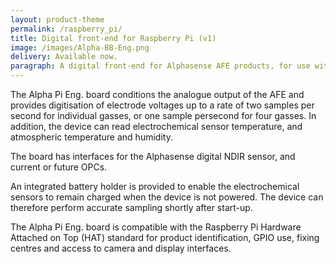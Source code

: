 ```yaml
---
layout: product-theme
permalink: /raspberry_pi/
title: Digital front-end for Raspberry Pi (v1)
image: /images/Alpha-BB-Eng.png
delivery: Available now.
paragraph: A digital front-end for Alphasense AFE products, for use with the Raspberry Pi 2 and Raspberry Pi 3 microcontrollers.
---
```



The Alpha Pi Eng. board conditions the analogue output of the AFE and provides digitisation of electrode voltages up to a rate of two samples per second for individual gasses, or one sample persecond for four gasses. In addition, the device can read electrochemical sensor temperature, and atmospheric temperature and humidity.

The board has interfaces for the Alphasense digital NDIR sensor, and current or future OPCs.

An integrated battery holder is provided to enable the electrochemical sensors to remain charged when the device is not powered. The device can therefore perform accurate sampling shortly after start-up.

The Alpha Pi Eng. board is compatible with the Raspberry Pi Hardware Attached on Top (HAT) standard for product identification, GPIO use, fixing centres and access to camera and display interfaces.